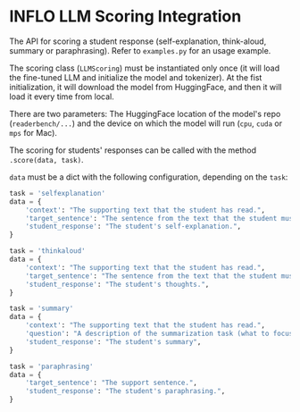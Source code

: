 # INFLO LLM Scoring Integration

The API for scoring a student response (self-explanation, think-aloud, summary or paraphrasing). Refer to `examples.py` for an usage example.

The scoring class (`LLMScoring`) must be instantiated only once (it will load the fine-tuned LLM and initialize the model and tokenizer). At the fist initialization, it will download the model from HuggingFace, and then it will load it every time from local.

There are two parameters: The HuggingFace location of the model's repo (`readerbench/...`) and the device on which the model will run (`cpu`, `cuda` or `mps` for Mac).

The scoring for students' responses can be called with the method `.score(data, task)`. 

`data` must be a dict with the following configuration, depending on the `task`:

```python
task = 'selfexplanation'
data = {
    'context': "The supporting text that the student has read.",
    'target_sentence': "The sentence from the text that the student must write a self-explanation.",
    'student_response': "The student's self-explanation.",
}
```

```python
task = 'thinkaloud'
data = {
    'context': "The supporting text that the student has read.",
    'target_sentence': "The sentence from the text that the student must write their thoughts.",
    'student_response': "The student's thoughts.",
}
```

```python
task = 'summary'
data = {
    'context': "The supporting text that the student has read.",
    'question': "A description of the summarization task (what to focus on).",
    'student_response': "The student's summary",
}
```

```python
task = 'paraphrasing'
data = {
    'target_sentence': "The support sentence.",
    'student_response': "The student's paraphrasing.",
}
```